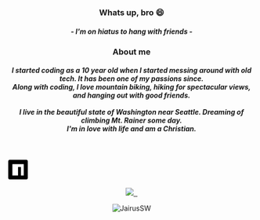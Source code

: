 <h3 align="center">Whats up, bro 😄</h3>
<h5 align="center">- I'm on hiatus to hang with friends -</h5>

<h3 align="center">About me</h3>
<h5 align="center">I started coding as a 10 year old when I started messing around with old tech. It has been one of my passions since.<br>Along with coding, I love mountain biking, hiking for spectacular views, and hanging out with good friends.
<br>

<br>
I live in the beautiful state of Washington near Seattle. Dreaming of climbing Mt. Rainer some day.<br>I'm in love with life and am a Christian.</h5>
<br>

[<img alt="NPM" width="40px" src="https://raw.githubusercontent.com/JairusSW/JairusSW/main/npm.svg" />](https://www.npmjs.com/~jairussw)

<p align="center">
 <a target="_blank" href=https://github.com/JairusSW>
  <img src=https://img.shields.io/github/followers/JairusSW?label=follow%20me&style=social />
  &nbsp;
</a>

<br>
<p align="center"><p align="center"> <img src="https://komarev.com/ghpvc/?username=JairusSW" alt="JairusSW"/> </p>  </p>

